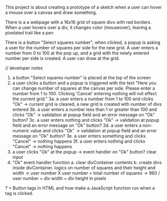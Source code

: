 This project is about creating a prototype of a sketch when a user can hover a mouse over a canvas and draw something. 

There is a a webpage with a 16x16 grid of square divs with red borders.
When a user hovers over a div, it changes color (mouseover), leaving a pixelated trail like a pen

There is a button "Select squares number", when clicked, a popup is asking a user for the number of squares per side for the new grid.  A user enters a number from 0 to 100 at the pop up, and a grid with the newly entered number per side is created. A user can draw at the grid. 

// developer notes
1. a button "Select squares number" is placed at the top of the screen
2. a user clicks a button and a popup is triggered with the text "Here you can change number of squares at the canvas per side. Please enter a number from 1 to 100. Clicking 'Cancel' entering nothing will not effect the current grid."
3a. a user enters a number from 1 to 100 and clicks "Ok" → current grid is cleared, a new grid is created with number of divs entered
3b. a user enters a number less than 1 or greater than 100 and clicks "Ok" → validation at popup field and an error message on "Ok" button?
3c. a user enters nothing and clicks "Ok" → validation at popup field and an error message on "Ok" button?
3d. a user enters a non-numeric value and clicks "Ok" → validation at popup field and an error message on "Ok" button?
3e. a user enters something and clicks "Cancel" → nothing happens
3f. a user enters nothing and clicks "Cancel" → nothing happens
4. a user clicks "Ok" at the popup  → event handler on "Ok" button? clear input
5. "Ok" event handler function
    a. clear divContainer contents
    b. create divs inside divContainer. logics on number of squares and their height and width 
      → user number X user number = total number of squares
      → 960 / user number = div width = div height in pixels 

? > Button tags in HTML and how make a JavaScript function run when a tag is clicked.



